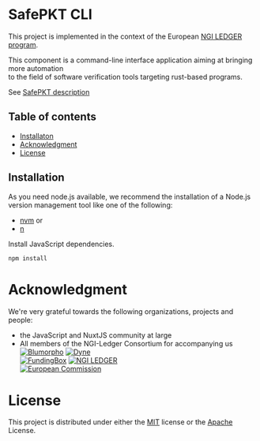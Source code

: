 # SafePKT CLI

This project is implemented in the context of the European [NGI LEDGER program](https://ledger-3rd-open-call.fundingbox.com/).

This component is a command-line interface application aiming at bringing more automation  
to the field of software verification tools targeting rust-based programs.

See [SafePKT description](https://ledgerproject.github.io/home/#/teams/SafePKT)

## Table of contents

 - [Installaton](#installation)
 - [Acknowledgment](#acknowledgment)
 - [License](#license)

## Installation

As you need node.js available,
we recommend the installation of a Node.js version management tool like one of the following:
 - [nvm](https://github.com/nvm-sh/nvm) or
 - [n](https://github.com/tj/n)

Install JavaScript dependencies.

```shell
npm install
```

# Acknowledgment

We're very grateful towards the following organizations, projects and people:
 - the JavaScript and NuxtJS community at large
 - All members of the NGI-Ledger Consortium for accompanying us  
 [![Blumorpho](../main/img/blumorpho-logo.png?raw=true)](https://www.blumorpho.com/) [![Dyne](../main/img/dyne-logo.png?raw=true)](https://www.dyne.org/ledger/)  
 [![FundingBox](../main/img/funding-box-logo.png?raw=true)](https://fundingbox.com/) [![NGI LEDGER](../main/img/ledger-eu-logo.png?raw=true)](https://ledgerproject.eu/)  
 [![European Commission](../main/img/european-commission-logo.png?raw=true)](https://ec.europa.eu/programmes/horizon2020/en/home)

# License

This project is distributed under either the [MIT](../../blob/main/LICENSE-MIT) license or the [Apache](../../blob/main/LICENSE-APACHE) License.

